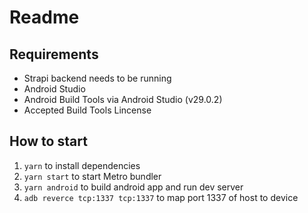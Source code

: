 # Readme

## Requirements

- Strapi backend needs to be running
- Android Studio
- Android Build Tools via Android Studio (v29.0.2)
- Accepted Build Tools Lincense

## How to start

1. `yarn` to install dependencies
2. `yarn start` to start Metro bundler
3. `yarn android` to build android app and run dev server
4. `adb reverce tcp:1337 tcp:1337` to map port 1337 of host to device
